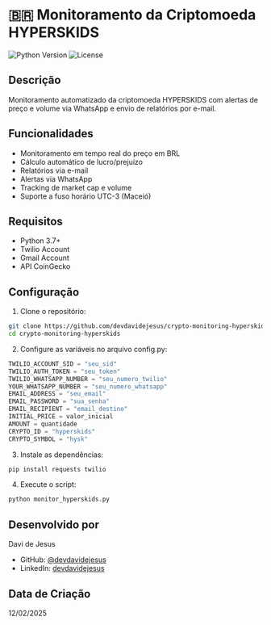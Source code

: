 # 🇧🇷 Monitoramento da Criptomoeda HYPERSKIDS

![Python Version](https://img.shields.io/badge/python-3.7%20%7C%203.8%20%7C%203.9-blue)
![License](https://img.shields.io/badge/license-MIT-green)

## Descrição

Monitoramento automatizado da criptomoeda HYPERSKIDS com alertas de preço e volume via WhatsApp e envio de relatórios por e-mail.

## Funcionalidades

- Monitoramento em tempo real do preço em BRL
- Cálculo automático de lucro/prejuízo
- Relatórios via e-mail
- Alertas via WhatsApp
- Tracking de market cap e volume
- Suporte a fuso horário UTC-3 (Maceió)

## Requisitos

- Python 3.7+
- Twilio Account
- Gmail Account
- API CoinGecko

## Configuração

1. Clone o repositório:
```bash
git clone https://github.com/devdavidejesus/crypto-monitoring-hyperskids.git
cd crypto-monitoring-hyperskids
```

2. Configure as variáveis no arquivo config.py:
```python
TWILIO_ACCOUNT_SID = "seu_sid"
TWILIO_AUTH_TOKEN = "seu_token"
TWILIO_WHATSAPP_NUMBER = "seu_numero_twilio"
YOUR_WHATSAPP_NUMBER = "seu_numero_whatsapp"
EMAIL_ADDRESS = "seu_email"
EMAIL_PASSWORD = "sua_senha"
EMAIL_RECIPIENT = "email_destino"
INITIAL_PRICE = valor_inicial
AMOUNT = quantidade
CRYPTO_ID = "hyperskids"
CRYPTO_SYMBOL = "hysk"
```

3. Instale as dependências:
```bash
pip install requests twilio
```

4. Execute o script:
```bash
python monitor_hyperskids.py
```

## Desenvolvido por

Davi de Jesus
- GitHub: [@devdavidejesus](https://github.com/devdavidejesus)
- LinkedIn: [devdavidejesus](https://linkedin.com/in/devdavidejesus)

## Data de Criação

12/02/2025